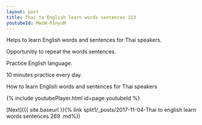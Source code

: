 ```yaml
---
layout: post
title: Thai to English learn words sentences 113 
youtubeId: MwsW-h1nyuM
---
```

 
 
Helps to learn English words and sentences for Thai speakers.

Opportunitiy to repeat the words sentences. 

Practice English language. 
 
10 minutes practice every day. 
 
How to learn English words and sentences for Thai speakers 
 
{% include youtubePlayer.html id=page.youtubeId %}
 
 
[Next]({{ site.baseurl }}{% link  split1/_posts/2017-11-04-Thai to english learn words sentences 269 .md%})
 
